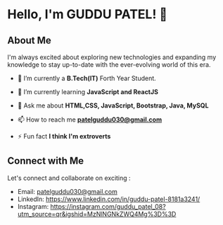 
# Hello, I'm GUDDU PATEL! 👋

## About Me

I'm always excited about exploring new technologies and expanding my knowledge to stay up-to-date with the ever-evolving world of this era.

- 🔭 I’m currently a **B.Tech(IT)** Forth Year Student.

- 🌱 I’m currently learning **JavaScript and ReactJS**

- 💬 Ask me about **HTML,CSS, JavaScript, Bootstrap, Java, MySQL**

- 📫 How to reach me **patelguddu030@gmail.com**

- ⚡ Fun fact **I think I'm extroverts**

## Connect with Me

Let's connect and collaborate on exciting :

- Email: patelguddu030@gmail.com
- LinkedIn: https://www.linkedin.com/in/guddu-patel-8181a3241/
- Instagram: https://instagram.com/guddu_patel_08?utm_source=qr&igshid=MzNlNGNkZWQ4Mg%3D%3D


